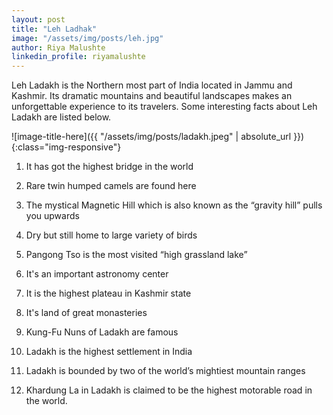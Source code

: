 ```yaml
---
layout: post
title: "Leh Ladhak"
image: "/assets/img/posts/leh.jpg"
author: Riya Malushte
linkedin_profile: riyamalushte
---
```


Leh Ladakh is the Northern most part of India located in Jammu and Kashmir. Its dramatic mountains and beautiful landscapes makes an unforgettable experience to its travelers. Some interesting facts about Leh Ladakh are listed below.

![image-title-here]({{ "/assets/img/posts/ladakh.jpeg" | absolute_url }}){:class="img-responsive"}

1. It has got the highest bridge in the world

2. Rare twin humped camels are found here

3. The mystical Magnetic Hill which is also known as the “gravity hill” pulls you upwards

4. Dry but still home to large variety of birds

5. Pangong Tso is the most visited “high grassland lake”

6. It's an important astronomy center

7. It is the highest plateau in Kashmir state

8. It's land of great monasteries

9. Kung-Fu Nuns of Ladakh are famous

10. Ladakh is the highest settlement in India

11. Ladakh is bounded by two of the world’s mightiest mountain ranges

12. Khardung La in Ladakh is claimed to be the highest motorable road in the world.


